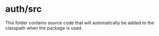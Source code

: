 # auth/src

This folder contains source code that will automatically be added to the classpath when
the package is used.
